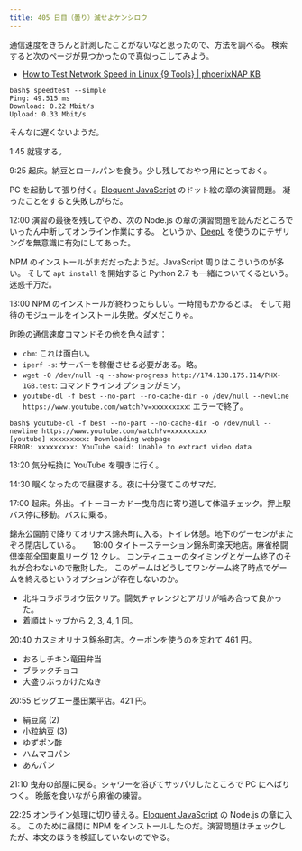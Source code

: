 ```yaml
---
title: 405 日目（曇り）滅せよケンシロウ
---
```


通信速度をきちんと計測したことがないなと思ったので、方法を調べる。
検索すると次のページが見つかったので真似っこしてみよう。

* [How to Test Network Speed in Linux {9 Tools} &#x7c; phoenixNAP KB](https://phoenixnap.com/kb/linux-network-speed-test)

```console
bash$ speedtest --simple
Ping: 49.515 ms
Download: 0.22 Mbit/s
Upload: 0.33 Mbit/s
```

そんなに遅くないようだ。

1:45 就寝する。

9:25 起床。納豆とロールパンを食う。少し残しておやつ用にとっておく。

PC を起動して張り付く。[Eloquent JavaScript][Haverbeke18] のドット絵の章の演習問題。
凝ったことをすると失敗しがちだ。

12:00 演習の最後を残してやめ、次の Node.js の章の演習問題を読んだところでいったん中断してオンライン作業にする。
というか、[DeepL] を使うのにテザリングを無意識に有効にしてあった。

NPM のインストールがまだだったようだ。JavaScript 周りはこういうのが多い。
そして `apt install` を開始すると Python 2.7 も一緒についてくるという。迷惑千万だ。

13:00 NPM のインストールが終わったらしい。一時間もかかるとは。
そして期待のモジュールをインストール失敗。ダメだこりゃ。

昨晩の通信速度コマンドその他を色々試す：

* `cbm`: これは面白い。
* `iperf -s`: サーバーを稼働させる必要がある。略。
* `wget -O /dev/null -q --show-progress http://174.138.175.114/PHX-1GB.test`: コマンドラインオプションがミソ。
* `youtube-dl -f best --no-part --no-cache-dir -o /dev/null --newline https://www.youtube.com/watch?v=xxxxxxxxx`:
  エラーで終了。

```console
bash$ youtube-dl -f best --no-part --no-cache-dir -o /dev/null --newline https://www.youtube.com/watch?v=xxxxxxxxx
[youtube] xxxxxxxxx: Downloading webpage
ERROR: xxxxxxxxx: YouTube said: Unable to extract video data
```

13:20 気分転換に YouTube を覗きに行く。

14:30 眠くなったので昼寝する。夜に十分寝てこのザマだ。

17:00 起床。外出。イトーヨーカドー曳舟店に寄り道して体温チェック。押上駅バス停に移動。バスに乗る。

錦糸公園前で降りてオリナス錦糸町に入る。トイレ休憩。地下のゲーセンがまたぞろ閉店している。
　
18:00 タイトーステーション錦糸町楽天地店。麻雀格闘倶楽部全国東風リーグ 12 クレ。
コンティニューのタイミングとゲーム終了のそれが合わないので散財した。
このゲームはどうしてワンゲーム終了時点でゲームを終えるというオプションが存在しないのか。

* 北斗コラボラオウ伝クリア。闘気チャレンジとアガリが噛み合って良かった。
* 着順はトップから 2, 3, 4, 1 回。

20:40 カスミオリナス錦糸町店。クーポンを使うのを忘れて 461 円。

* おろしチキン竜田弁当
* ブラックチョコ
* 大盛りぶっかけたぬき

20:55 ビッグエー墨田業平店。421 円。

* 絹豆腐 (2)
* 小粒納豆 (3)
* ゆずポン酢
* ハムマヨパン
* あんパン

21:10 曳舟の部屋に戻る。シャワーを浴びてサッパリしたところで PC にへばりつく。
晩飯を食いながら麻雀の練習。

22:25 オンライン処理に切り替える。[Eloquent JavaScript][Haverbeke18] の Node.js の章に入る。
このために昼間に NPM をインストールしたのだ。演習問題はチェックしたが、本文のほうを検証していないのでやる。

[Haverbeke18]: https://eloquentjavascript.net/
[DeepL]: https://www.deepl.com/translator
